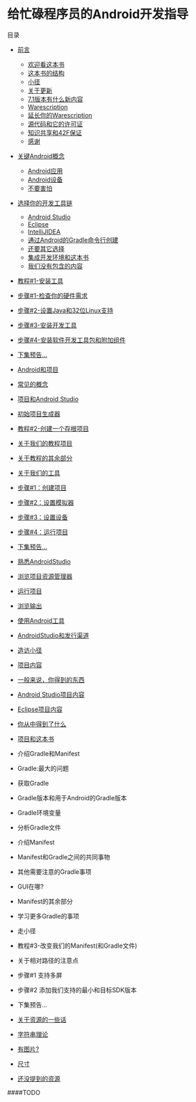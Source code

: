 # 给忙碌程序员的Android开发指导

目录

  * [前言](https://github.com/jinyulei0710/The-Busy-Coder-s-Guide-to-Android-Development/tree/master/Preface)
    * [欢迎看这本书](https://github.com/jinyulei0710/The-Busy-Coder-s-Guide-to-Android-Development/blob/master/Preface/WelcometotheBook.md)
    * [这本书的结构](https://github.com/jinyulei0710/The-Busy-Coder-s-Guide-to-Android-Development/blob/master/Preface/TheBook'sStructure.md)
    * [小径](https://github.com/jinyulei0710/The-Busy-Coder-s-Guide-to-Android-Development/blob/master/Preface/TheTrails.md)
    * [关于更新](https://github.com/jinyulei0710/The-Busy-Coder-s-Guide-to-Android-Development/blob/master/Preface/AbouttheUpdates.md)
    * [7.1版本有什么新内容](https://github.com/jinyulei0710/The-Busy-Coder-s-Guide-to-Android-Development/blob/master/Preface/WhatsNewInVersion7.1.md)
    * [Warescription](https://github.com/jinyulei0710/The-Busy-Coder-s-Guide-to-Android-Development/blob/master/Preface/Warescription.md)
    * [延长你的Warescription](https://github.com/jinyulei0710/The-Busy-Coder-s-Guide-to-Android-Development/blob/master/Preface/ExendingYourWarescription.md)
    * [源代码和它的许可证](https://github.com/jinyulei0710/The-Busy-Coder-s-Guide-to-Android-Development/blob/master/Preface/SourceCodeandItsLicense.md)
    * [知识共享和42F保证](https://github.com/jinyulei0710/The-Busy-Coder-s-Guide-to-Android-Development/blob/master/Preface/CC%2642FG.md)
    * [感谢](https://github.com/jinyulei0710/The-Busy-Coder-s-Guide-to-Android-Development/blob/master/Preface/Acknowledgment.md)
  * [关键Android概念](https://github.com/jinyulei0710/The-Busy-Coder-s-Guide-to-Android-Development/tree/master/KeyAndroidConcepts)
    * [Android应用](https://github.com/jinyulei0710/The-Busy-Coder-s-Guide-to-Android-Development/blob/master/KeyAndroidConcepts/AndroidApplications.md)
    * [Android设备](https://github.com/jinyulei0710/The-Busy-Coder-s-Guide-to-Android-Development/blob/master/KeyAndroidConcepts/AndroidDevices.md)
    * [不要害怕](https://github.com/jinyulei0710/The-Busy-Coder-s-Guide-to-Android-Development/blob/master/KeyAndroidConcepts/Don'tBeScared.md)
  * [选择你的开发工具链](https://github.com/jinyulei0710/The-Busy-Coder-s-Guide-to-Android-Development/tree/master/ChoosingYourDevelopmentToolchain)
    * [Android Studio](https://github.com/jinyulei0710/The-Busy-Coder-s-Guide-to-Android-Development/blob/master/ChoosingYourDevelopmentToolchain/androidstudio.md)
    * [Eclipse](https://github.com/jinyulei0710/The-Busy-Coder-s-Guide-to-Android-Development/blob/master/ChoosingYourDevelopmentToolchain/eclipse.md)
    * [IntelliJIDEA](https://github.com/jinyulei0710/The-Busy-Coder-s-Guide-to-Android-Development/blob/master/ChoosingYourDevelopmentToolchain/intelli_idea.md)
    * [通过Android的Gradle命令行创建](https://github.com/jinyulei0710/The-Busy-Coder-s-Guide-to-Android-Development/blob/master/ChoosingYourDevelopmentToolchain/C-LBuildviaGradleforAndroid.md)
    * [还要其它选择](https://github.com/jinyulei0710/The-Busy-Coder-s-Guide-to-Android-Development/blob/master/ChoosingYourDevelopmentToolchain/YetOtherAlternatives.md)
    * [集成开发环境和这本书](https://github.com/jinyulei0710/The-Busy-Coder-s-Guide-to-Android-Development/blob/master/ChoosingYourDevelopmentToolchain/IDEs...AndThisBook.md)
    * [我们没有包含的内容](https://github.com/jinyulei0710/The-Busy-Coder-s-Guide-to-Android-Development/blob/master/ChoosingYourDevelopmentToolchain/WhatWeAreNotCovering.md)
* [教程#1-安装工具](https://github.com/jinyulei0710/The-Busy-Coder-s-Guide-to-Android-Development/tree/master/Tutorial%231-InstallingtheTools)
 * [步骤#1-检查你的硬件需求](https://github.com/jinyulei0710/The-Busy-Coder-s-Guide-to-Android-Development/blob/master/Tutorial%231-InstallingtheTools/Step%231-CheckingYourHardwareRequirements.md)
 * [步骤#2-设置Java和32位Linux支持](https://github.com/jinyulei0710/The-Busy-Coder-s-Guide-to-Android-Development/blob/master/Tutorial%231-InstallingtheTools/Step%232-SettingUpJavaand32-BitLinuxSupport.md)
 * [步骤#3-安装开发工具](https://github.com/jinyulei0710/The-Busy-Coder-s-Guide-to-Android-Development/blob/master/Tutorial%231-InstallingtheTools/Step%233-InstalltheDeveloperTools.md)
 * [步骤#4-安装软件开发工具包和附加组件](https://github.com/jinyulei0710/The-Busy-Coder-s-Guide-to-Android-Development/blob/master/Tutorial%231-InstallingtheTools/Step%234-IntalltheSDKsandAdd-Ons.md)
 * [下集预告...](https://github.com/jinyulei0710/The-Busy-Coder-s-Guide-to-Android-Development/blob/master/Tutorial%231-InstallingtheTools/InOurNextEpisode.md)

* [Android和项目](https://github.com/jinyulei0710/The-Busy-Coder-s-Guide-to-Android-Development/tree/master/AndroidandProjects)
 * [常见的概念](https://github.com/jinyulei0710/The-Busy-Coder-s-Guide-to-Android-Development/blob/master/AndroidandProjects/CommonConcepts.md)
 * [项目和Android Studio](https://github.com/jinyulei0710/The-Busy-Coder-s-Guide-to-Android-Development/blob/master/AndroidandProjects/ProjectandAndroidStudio.md)
 * [初始项目生成器](https://github.com/jinyulei0710/The-Busy-Coder-s-Guide-to-Android-Development/blob/master/AndroidandProjects/StarterProjectGenerators.md)
* [教程#2-创建一个存根项目](https://github.com/jinyulei0710/The-Busy-Coder-s-Guide-to-Android-Development/tree/master/Tutorial%232-CreatingaStubProject)
 * [关于我们的教程项目](https://github.com/jinyulei0710/The-Busy-Coder-s-Guide-to-Android-Development/blob/master/Tutorial%232-CreatingaStubProject/AboutOurTutorialProject.md)
 * [关于教程的其余部分](https://github.com/jinyulei0710/The-Busy-Coder-s-Guide-to-Android-Development/blob/master/Tutorial%232-CreatingaStubProject/AbouttheRestoftheTutorials.md)
 * [关于我们的工具](https://github.com/jinyulei0710/The-Busy-Coder-s-Guide-to-Android-Development/blob/master/Tutorial%232-CreatingaStubProject/AboutOurTools.md)
 * [步骤#1：创建项目](https://github.com/jinyulei0710/The-Busy-Coder-s-Guide-to-Android-Development/blob/master/Tutorial%232-CreatingaStubProject/Step%231CreatingtheProject.md)
 * [步骤#2：设置模拟器](https://github.com/jinyulei0710/The-Busy-Coder-s-Guide-to-Android-Development/blob/master/Tutorial%232-CreatingaStubProject/Step%232SetUptheEmulator.md)
 * [步骤#3：设置设备](https://github.com/jinyulei0710/The-Busy-Coder-s-Guide-to-Android-Development/blob/master/Tutorial%232-CreatingaStubProject/Step%233SetUptheDevice.md)
 * [步骤#4：运行项目](https://github.com/jinyulei0710/The-Busy-Coder-s-Guide-to-Android-Development/blob/master/Tutorial%232-CreatingaStubProject/Step%234RunningtheProject.md)
 * [下集预告...](https://github.com/jinyulei0710/The-Busy-Coder-s-Guide-to-Android-Development/blob/master/Tutorial%232-CreatingaStubProject/InOurNextEpisode.md)

* [熟悉AndroidStudio](https://github.com/jinyulei0710/The-Busy-Coder-s-Guide-to-Android-Development/tree/master/GettingAroundAndroidStudio)
 * [浏览项目资源管理器](https://github.com/jinyulei0710/The-Busy-Coder-s-Guide-to-Android-Development/blob/master/GettingAroundAndroidStudio/NavigatingTheProjectExplorer.md)
 * [运行项目](https://github.com/jinyulei0710/The-Busy-Coder-s-Guide-to-Android-Development/blob/master/GettingAroundAndroidStudio/RunningProjects.md)
 * [浏览输出](https://github.com/jinyulei0710/The-Busy-Coder-s-Guide-to-Android-Development/blob/master/GettingAroundAndroidStudio/ViewingOutput.md)
 * [使用Android工具](https://github.com/jinyulei0710/The-Busy-Coder-s-Guide-to-Android-Development/blob/master/GettingAroundAndroidStudio/AccessingAndroidTools.md)
 * [AndroidStudio和发行渠道](https://github.com/jinyulei0710/The-Busy-Coder-s-Guide-to-Android-Development/blob/master/GettingAroundAndroidStudio/AndroidStudioandReleaseChannels.md)
 * [造访小径](https://github.com/jinyulei0710/The-Busy-Coder-s-Guide-to-Android-Development/blob/master/GettingAroundAndroidStudio/VisittheTrails.md)

* [项目内容](https://github.com/jinyulei0710/The-Busy-Coder-s-Guide-to-Android-Development/tree/master/ContentsofAndroidProjects)
 * [一般来说，你得到的东西](https://github.com/jinyulei0710/The-Busy-Coder-s-Guide-to-Android-Development/blob/master/ContentsofAndroidProjects/WhatYouGet%2CInGeneral.md)
 * [Android Studio项目内容](https://github.com/jinyulei0710/The-Busy-Coder-s-Guide-to-Android-Development/blob/master/ContentsofAndroidProjects/TheContentsofanAndroidStudioProject.md)
 * [Eclipse项目内容](https://github.com/jinyulei0710/The-Busy-Coder-s-Guide-to-Android-Development/blob/master/ContentsofAndroidProjects/TheContentsofanEclipseProject.md)
 * [你从中得到了什么](https://github.com/jinyulei0710/The-Busy-Coder-s-Guide-to-Android-Development/blob/master/ContentsofAndroidProjects/WhatYouGetOutOfIt.md)
 * [项目和这本书](https://github.com/jinyulei0710/The-Busy-Coder-s-Guide-to-Android-Development/blob/master/ContentsofAndroidProjects/ProjectsandthisBook.md)

* 介绍Gradle和Manifest
 * Gradle:最大的问题
 * 获取Gradle
 * Gradle版本和用于Android的Gradle版本
 * Gradle环境变量
 * 分析Gradle文件
 * 介绍Manifest
 * Manifest和Gradle之间的共同事物
 * 其他需要注意的Gradle事项
 * GUI在哪?
 * Manifest的其余部分
 * 学习更多Gradle的事项
 * 走小径

* 教程#3-改变我们的Manifest(和Gradle文件)
 * 关于相对路径的注意点
 * 步骤#1 支持多屏
 * 步骤#2 添加我们支持的最小和目标SDK版本
 * 下集预告...
 
* [关于资源的一些话](https://github.com/jinyulei0710/The-Busy-Coder-s-Guide-to-Android-Development/tree/master/SomeWordsAboutResource)
 * [字符串理论](https://github.com/jinyulei0710/The-Busy-Coder-s-Guide-to-Android-Development/blob/master/SomeWordsAboutResource/StringTheory.md)
 * [有图片?](https://github.com/jinyulei0710/The-Busy-Coder-s-Guide-to-Android-Development/blob/master/SomeWordsAboutResource/GotthePicture.md)
 * [尺寸](https://github.com/jinyulei0710/The-Busy-Coder-s-Guide-to-Android-Development/blob/master/SomeWordsAboutResource/Dimensions.md)
 * [还没提到的资源](https://github.com/jinyulei0710/The-Busy-Coder-s-Guide-to-Android-Development/blob/master/SomeWordsAboutResource/TRTSNBNY.md)




####TODO   
